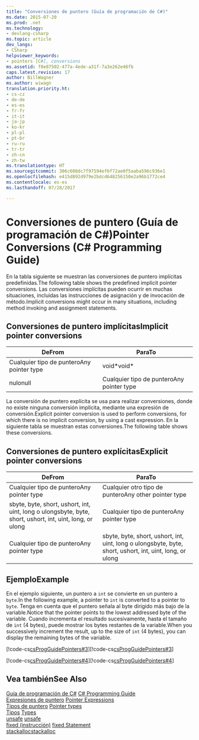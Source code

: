 ```yaml
---
title: "Conversiones de puntero (Guía de programación de C#)"
ms.date: 2015-07-20
ms.prod: .net
ms.technology:
- devlang-csharp
ms.topic: article
dev_langs:
- CSharp
helpviewer_keywords:
- pointers [C#], conversions
ms.assetid: f0e87502-477a-4ede-a31f-7a3e262e46fb
caps.latest.revision: 17
author: BillWagner
ms.author: wiwagn
translation.priority.ht:
- cs-cz
- de-de
- es-es
- fr-fr
- it-it
- ja-jp
- ko-kr
- pl-pl
- pt-br
- ru-ru
- tr-tr
- zh-cn
- zh-tw
ms.translationtype: HT
ms.sourcegitcommit: 306c608dc7f97594ef6f72ae0f5aaba596c936e1
ms.openlocfilehash: e415d892d979e2bdcd648256150e2a96b1772ce4
ms.contentlocale: es-es
ms.lasthandoff: 07/28/2017

---
```

# <a name="pointer-conversions-c-programming-guide"></a><span data-ttu-id="dee73-102">Conversiones de puntero (Guía de programación de C#)</span><span class="sxs-lookup"><span data-stu-id="dee73-102">Pointer Conversions (C# Programming Guide)</span></span>
<span data-ttu-id="dee73-103">En la tabla siguiente se muestran las conversiones de puntero implícitas predefinidas.</span><span class="sxs-lookup"><span data-stu-id="dee73-103">The following table shows the predefined implicit pointer conversions.</span></span> <span data-ttu-id="dee73-104">Las conversiones implícitas pueden ocurrir en muchas situaciones, incluidas las instrucciones de asignación y de invocación de método.</span><span class="sxs-lookup"><span data-stu-id="dee73-104">Implicit conversions might occur in many situations, including method invoking and assignment statements.</span></span>  
  
## <a name="implicit-pointer-conversions"></a><span data-ttu-id="dee73-105">Conversiones de puntero implícitas</span><span class="sxs-lookup"><span data-stu-id="dee73-105">Implicit pointer conversions</span></span>  
  
|<span data-ttu-id="dee73-106">De</span><span class="sxs-lookup"><span data-stu-id="dee73-106">From</span></span>|<span data-ttu-id="dee73-107">Para</span><span class="sxs-lookup"><span data-stu-id="dee73-107">To</span></span>|  
|----------|--------|  
|<span data-ttu-id="dee73-108">Cualquier tipo de puntero</span><span class="sxs-lookup"><span data-stu-id="dee73-108">Any pointer type</span></span>|<span data-ttu-id="dee73-109">void*</span><span class="sxs-lookup"><span data-stu-id="dee73-109">void*</span></span>|  
|<span data-ttu-id="dee73-110">nulo</span><span class="sxs-lookup"><span data-stu-id="dee73-110">null</span></span>|<span data-ttu-id="dee73-111">Cualquier tipo de puntero</span><span class="sxs-lookup"><span data-stu-id="dee73-111">Any pointer type</span></span>|  
  
 <span data-ttu-id="dee73-112">La conversión de puntero explícita se usa para realizar conversiones, donde no existe ninguna conversión implícita, mediante una expresión de conversión.</span><span class="sxs-lookup"><span data-stu-id="dee73-112">Explicit pointer conversion is used to perform conversions, for which there is no implicit conversion, by using a cast expression.</span></span> <span data-ttu-id="dee73-113">En la siguiente tabla se muestran estas conversiones.</span><span class="sxs-lookup"><span data-stu-id="dee73-113">The following table shows these conversions.</span></span>  
  
## <a name="explicit-pointer-conversions"></a><span data-ttu-id="dee73-114">Conversiones de puntero explícitas</span><span class="sxs-lookup"><span data-stu-id="dee73-114">Explicit pointer conversions</span></span>  
  
|<span data-ttu-id="dee73-115">De</span><span class="sxs-lookup"><span data-stu-id="dee73-115">From</span></span>|<span data-ttu-id="dee73-116">Para</span><span class="sxs-lookup"><span data-stu-id="dee73-116">To</span></span>|  
|----------|--------|  
|<span data-ttu-id="dee73-117">Cualquier tipo de puntero</span><span class="sxs-lookup"><span data-stu-id="dee73-117">Any pointer type</span></span>|<span data-ttu-id="dee73-118">Cualquier otro tipo de puntero</span><span class="sxs-lookup"><span data-stu-id="dee73-118">Any other pointer type</span></span>|  
|<span data-ttu-id="dee73-119">sbyte, byte, short, ushort, int, uint, long o ulong</span><span class="sxs-lookup"><span data-stu-id="dee73-119">sbyte, byte, short, ushort, int, uint, long, or ulong</span></span>|<span data-ttu-id="dee73-120">Cualquier tipo de puntero</span><span class="sxs-lookup"><span data-stu-id="dee73-120">Any pointer type</span></span>|  
|<span data-ttu-id="dee73-121">Cualquier tipo de puntero</span><span class="sxs-lookup"><span data-stu-id="dee73-121">Any pointer type</span></span>|<span data-ttu-id="dee73-122">sbyte, byte, short, ushort, int, uint, long o ulong</span><span class="sxs-lookup"><span data-stu-id="dee73-122">sbyte, byte, short, ushort, int, uint, long, or ulong</span></span>|  
  
## <a name="example"></a><span data-ttu-id="dee73-123">Ejemplo</span><span class="sxs-lookup"><span data-stu-id="dee73-123">Example</span></span>  
 <span data-ttu-id="dee73-124">En el ejemplo siguiente, un puntero a `int` se convierte en un puntero a `byte`.</span><span class="sxs-lookup"><span data-stu-id="dee73-124">In the following example, a pointer to `int` is converted to a pointer to `byte`.</span></span> <span data-ttu-id="dee73-125">Tenga en cuenta que el puntero señala al byte dirigido más bajo de la variable.</span><span class="sxs-lookup"><span data-stu-id="dee73-125">Notice that the pointer points to the lowest addressed byte of the variable.</span></span> <span data-ttu-id="dee73-126">Cuando incrementa el resultado sucesivamente, hasta el tamaño de `int` (4 bytes), puede mostrar los bytes restantes de la variable.</span><span class="sxs-lookup"><span data-stu-id="dee73-126">When you successively increment the result, up to the size of `int` (4 bytes), you can display the remaining bytes of the variable.</span></span>  
  
 <span data-ttu-id="dee73-127">[!code-cs[csProgGuidePointers#3](../../../csharp/programming-guide/unsafe-code-pointers/codesnippet/CSharp/pointer-conversions_1.cs)]</span><span class="sxs-lookup"><span data-stu-id="dee73-127">[!code-cs[csProgGuidePointers#3](../../../csharp/programming-guide/unsafe-code-pointers/codesnippet/CSharp/pointer-conversions_1.cs)]</span></span>  
  
 <span data-ttu-id="dee73-128">[!code-cs[csProgGuidePointers#4](../../../csharp/programming-guide/unsafe-code-pointers/codesnippet/CSharp/pointer-conversions_2.cs)]</span><span class="sxs-lookup"><span data-stu-id="dee73-128">[!code-cs[csProgGuidePointers#4](../../../csharp/programming-guide/unsafe-code-pointers/codesnippet/CSharp/pointer-conversions_2.cs)]</span></span>  
  
## <a name="see-also"></a><span data-ttu-id="dee73-129">Vea también</span><span class="sxs-lookup"><span data-stu-id="dee73-129">See Also</span></span>  
 <span data-ttu-id="dee73-130">[Guía de programación de C#](../../../csharp/programming-guide/index.md) </span><span class="sxs-lookup"><span data-stu-id="dee73-130">[C# Programming Guide](../../../csharp/programming-guide/index.md) </span></span>  
 <span data-ttu-id="dee73-131">[Expresiones de puntero](../../../csharp/programming-guide/unsafe-code-pointers/pointer-expressions.md) </span><span class="sxs-lookup"><span data-stu-id="dee73-131">[Pointer Expressions](../../../csharp/programming-guide/unsafe-code-pointers/pointer-expressions.md) </span></span>  
 <span data-ttu-id="dee73-132">[Tipos de puntero](../../../csharp/programming-guide/unsafe-code-pointers/pointer-types.md) </span><span class="sxs-lookup"><span data-stu-id="dee73-132">[Pointer types](../../../csharp/programming-guide/unsafe-code-pointers/pointer-types.md) </span></span>  
 <span data-ttu-id="dee73-133">[Tipos](../../../csharp/language-reference/keywords/types.md) </span><span class="sxs-lookup"><span data-stu-id="dee73-133">[Types](../../../csharp/language-reference/keywords/types.md) </span></span>  
 <span data-ttu-id="dee73-134">[unsafe](../../../csharp/language-reference/keywords/unsafe.md) </span><span class="sxs-lookup"><span data-stu-id="dee73-134">[unsafe](../../../csharp/language-reference/keywords/unsafe.md) </span></span>  
 <span data-ttu-id="dee73-135">[fixed (instrucción)](../../../csharp/language-reference/keywords/fixed-statement.md) </span><span class="sxs-lookup"><span data-stu-id="dee73-135">[fixed Statement](../../../csharp/language-reference/keywords/fixed-statement.md) </span></span>  
 [<span data-ttu-id="dee73-136">stackalloc</span><span class="sxs-lookup"><span data-stu-id="dee73-136">stackalloc</span></span>](../../../csharp/language-reference/keywords/stackalloc.md)

